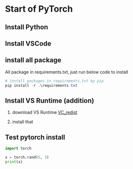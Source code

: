 # Start of PyTorch

## Install Python

## Install VSCode

## install all package

All package in requirements.txt, just run below code to install

```PowerShell
# install packages in requirements.txt by pip
pip install -r .\requirements.txt
```

## Install VS Runtime (addition)

1. download VS Runtime [VC_redist](https://download.visualstudio.microsoft.com/download/pr/d60aa805-26e9-47df-b4e3-cd6fcc392333/7D7105C52FCD6766BEEE1AE162AA81E278686122C1E44890712326634D0B055E/VC_redist.x64.exe)

2. install that

## Test pytorch install

```python
import torch

x = torch.rand(5, 3)
print(x)
```